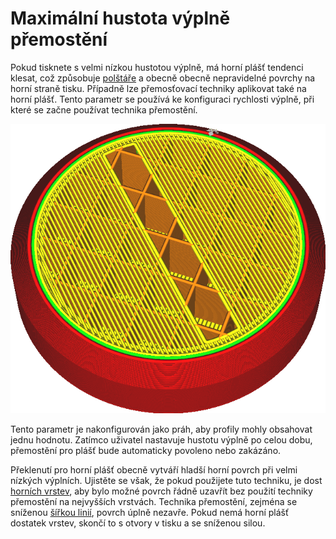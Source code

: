 Maximální hustota výplně přemostění
====
Pokud tisknete s velmi nízkou hustotou výplně, má horní plášť tendenci klesat, což způsobuje [polštáře](../troubleshooting/pillowing.md) a obecně obecně nepravidelné povrchy na horní straně tisku. Případně lze přemosťovací techniky aplikovat také na horní plášť. Tento parametr se používá ke konfiguraci rychlosti výplně, při které se začne používat technika přemostění.

![Plášť překlenuje výplň](../../../articles/images/bridge_sparse_infill_max_density.png)

Tento parametr je nakonfigurován jako práh, aby profily mohly obsahovat jednu hodnotu. Zatímco uživatel nastavuje hustotu výplně po celou dobu, přemostění pro plášť bude automaticky povoleno nebo zakázáno.

Překlenutí pro horní plášť obecně vytváří hladší horní povrch při velmi nízkých výplních. Ujistěte se však, že pokud použijete tuto techniku, je dost [horních vrstev](../shell/top_layers.md), aby bylo možné povrch řádně uzavřít bez použití techniky přemostění na nejvyšších vrstvách. Technika přemostění, zejména se sníženou [šířkou linií](bridge_skin_material_flow_3.md), povrch úplně nezavře. Pokud nemá horní plášť dostatek vrstev, skončí to s otvory v tisku a se sníženou silou.
